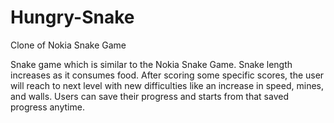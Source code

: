 # Hungry-Snake
Clone of Nokia Snake Game 

Snake game which is similar to the Nokia Snake Game. Snake length increases as it consumes food. After scoring some specific scores, the user will reach to next level with new difficulties like an increase in speed, mines, and walls. Users can save their progress and starts from that saved progress anytime.
